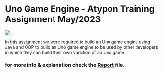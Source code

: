# Uno Game Engine - Atypon Training Assignment May/2023

![](https://github.com/ibrahemjrr/UnoGame_IbrahemJaradat/blob/master/unnamed.png)

In this assignment we were required to build an Uno game engine using Java and OOP to build an Uno game engine to be used by other developers in which they can build their own variation of an Uno game.

### for more info & explanation check the [Report](https://github.com/ibrahemjrr/UnoGame_IbrahemJaradat/blob/master/Uno%20Game%20Engine%20Assignment.pdf) file.



